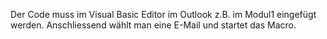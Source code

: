 Der Code muss im Visual Basic Editor im Outlook z.B. im Modul1 eingefügt werden. Anschliessend wählt man eine E-Mail und startet das Macro.
